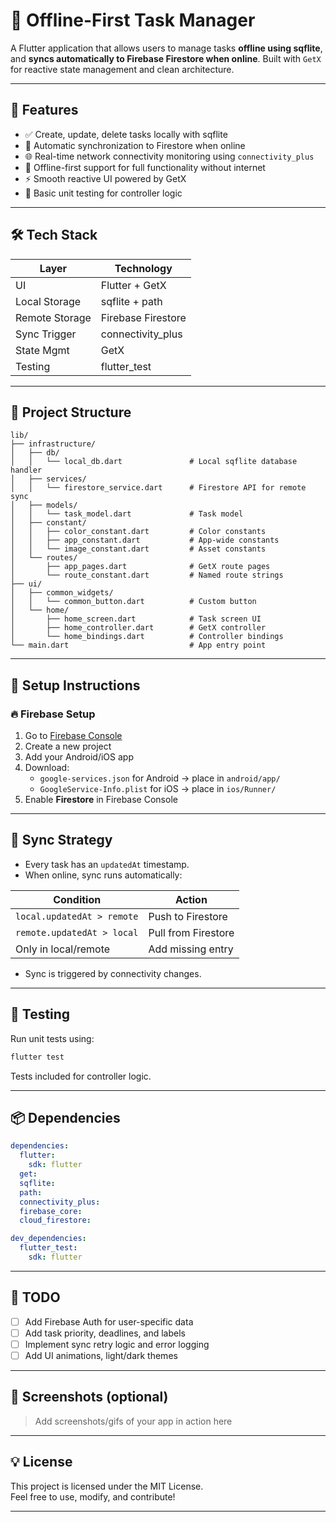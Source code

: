 # 📝 Offline-First Task Manager

A Flutter application that allows users to manage tasks **offline using sqflite**, and **syncs automatically to Firebase Firestore when online**. Built with `GetX` for reactive state management and clean architecture.

---

## 🚀 Features

- ✅ Create, update, delete tasks locally with sqflite
- 🔄 Automatic synchronization to Firestore when online
- 🌐 Real-time network connectivity monitoring using `connectivity_plus`
- 📶 Offline-first support for full functionality without internet
- ⚡ Smooth reactive UI powered by GetX
- 🧪 Basic unit testing for controller logic

---

## 🛠 Tech Stack

| Layer            | Technology               |
|------------------|---------------------------|
| UI               | Flutter + GetX            |
| Local Storage    | sqflite + path            |
| Remote Storage   | Firebase Firestore        |
| Sync Trigger     | connectivity_plus         |
| State Mgmt       | GetX                      |
| Testing          | flutter_test              |

---

## 📁 Project Structure

```
lib/
├── infrastructure/
│   ├── db/
│   │   └── local_db.dart               # Local sqflite database handler
│   ├── services/
│   │   └── firestore_service.dart      # Firestore API for remote sync
│   ├── models/
│   │   └── task_model.dart             # Task model
│   ├── constant/
│   │   ├── color_constant.dart         # Color constants
│   │   ├── app_constant.dart           # App-wide constants
│   │   └── image_constant.dart         # Asset constants
│   └── routes/
│       ├── app_pages.dart              # GetX route pages
│       └── route_constant.dart         # Named route strings
├── ui/
│   ├── common_widgets/
│   │   └── common_button.dart          # Custom button
│   └── home/
│       ├── home_screen.dart            # Task screen UI
│       ├── home_controller.dart        # GetX controller
│       └── home_bindings.dart          # Controller bindings
└── main.dart                           # App entry point
```

---

## 🔧 Setup Instructions

### 🔥 Firebase Setup

1. Go to [Firebase Console](https://console.firebase.google.com/)
2. Create a new project
3. Add your Android/iOS app
4. Download:
    - `google-services.json` for Android → place in `android/app/`
    - `GoogleService-Info.plist` for iOS → place in `ios/Runner/`
5. Enable **Firestore** in Firebase Console

---

## 🔁 Sync Strategy

- Every task has an `updatedAt` timestamp.
- When online, sync runs automatically:

| Condition                       | Action             |
|--------------------------------|--------------------|
| `local.updatedAt > remote`     | Push to Firestore  |
| `remote.updatedAt > local`     | Pull from Firestore |
| Only in local/remote           | Add missing entry  |

- Sync is triggered by connectivity changes.

---

## 🧪 Testing

Run unit tests using:

```bash
flutter test
```

Tests included for controller logic.

---

## 📦 Dependencies

```yaml
dependencies:
  flutter:
    sdk: flutter
  get:
  sqflite:
  path:
  connectivity_plus:
  firebase_core:
  cloud_firestore:

dev_dependencies:
  flutter_test:
    sdk: flutter
```

---

## 📌 TODO

- [ ] Add Firebase Auth for user-specific data
- [ ] Add task priority, deadlines, and labels
- [ ] Implement sync retry logic and error logging
- [ ] Add UI animations, light/dark themes

---

## 📸 Screenshots (optional)
> Add screenshots/gifs of your app in action here

---

## 💡 License

This project is licensed under the MIT License.  
Feel free to use, modify, and contribute!

---
